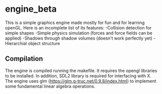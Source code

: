 # engine_beta
This is a simple graphics engine made mostly for fun and for learning openGL. Here is an incomplete list of its features:
-Collision detection for simple shapes
-Simple physics simulation (forces and force fields can be applied)
-Shadows through shadow volumes (doesn't work perfectly yet)
-Hierarchial object structure

## Compilation
The engine is compiled running the makefile. It requires the opengl libraries to be installed. In addition, SDL2 library is required for interfacing with X. The engine uses glm (https://glm.g-truc.net/0.9.8/index.html) to implement some fundamental linear algebra operations.



